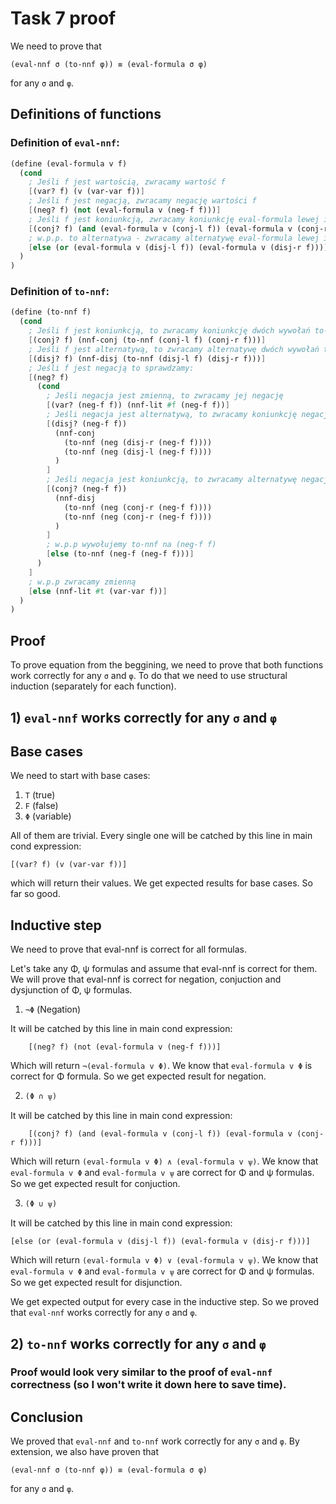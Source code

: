 # Task 7 proof

We need to prove that 

```
(eval-nnf σ (to-nnf φ)) ≡ (eval-formula σ φ)
```
for any `σ` and `φ`.

## Definitions of functions

### Definition of `eval-nnf`:
```scheme
(define (eval-formula v f)
  (cond
    ; Jeśli f jest wartością, zwracamy wartość f
    [(var? f) (v (var-var f))]
    ; Jeśli f jest negacją, zwracamy negację wartości f
    [(neg? f) (not (eval-formula v (neg-f f)))]
    ; Jeśli f jest koniunkcją, zwracamy koniunkcję eval-formula lewej i prawej strony
    [(conj? f) (and (eval-formula v (conj-l f)) (eval-formula v (conj-r f)))]
    ; w.p.p. to alternatywa - zwracamy alternatywę eval-formula lewej i prawej strony
    [else (or (eval-formula v (disj-l f)) (eval-formula v (disj-r f)))]
  )
)
```

### Definition of `to-nnf`:
```scheme
(define (to-nnf f)
  (cond
    ; Jeśli f jest koniunkcją, to zwracamy koniunkcję dwóch wywołań to-nnf na jej składnikach
    [(conj? f) (nnf-conj (to-nnf (conj-l f) (conj-r f)))]
    ; Jeśli f jest alternatywą, to zwracamy alternatywę dwóch wywołań to-nnf na jej składnikach
    [(disj? f) (nnf-disj (to-nnf (disj-l f) (disj-r f)))]
    ; Jeśli f jest negacją to sprawdzamy:
    [(neg? f) 
      (cond
        ; Jeśli negacja jest zmienną, to zwracamy jej negację 
        [(var? (neg-f f)) (nnf-lit #f (neg-f f))]
        ; Jeśli negacja jest alternatywą, to zwracamy koniunkcję negacji dwóch wywołań to-nnf na jej składnikach
        [(disj? (neg-f f)) 
          (nnf-conj 
            (to-nnf (neg (disj-r (neg-f f)))) 
            (to-nnf (neg (disj-l (neg-f f))))
          )
        ]
        ; Jeśli negacja jest koniunkcją, to zwracamy alternatywę negacji dwóch wywołań to-nnf na jej składnikach
        [(conj? (neg-f f)) 
          (nnf-disj 
            (to-nnf (neg (conj-r (neg-f f)))) 
            (to-nnf (neg (conj-r (neg-f f))))
          )
        ]
        ; w.p.p wywołujemy to-nnf na (neg-f f)
        [else (to-nnf (neg-f (neg-f f)))]
      )
    ]
    ; w.p.p zwracamy zmienną
    [else (nnf-lit #t (var-var f))]
  )
)
```

## Proof

To prove equation from the beggining, we need to prove that both functions work correctly for any `σ` and `φ`. To do that we need to use structural induction (separately for each function).

## 1) `eval-nnf` works correctly for any `σ` and `φ`

## Base cases
We need to start with base cases:

1) `T` (true)
2) `F` (false)
3) `Φ` (variable)

All of them are trivial. Every single one will  be catched by this line in main cond expression:

    [(var? f) (v (var-var f))]

which will return their values. We get expected results for base cases. So far so good.

## Inductive step
We need to prove that eval-nnf is correct for all formulas. 

Let's take any Φ, ѱ formulas and assume that eval-nnf is correct for them. We will prove that eval-nnf is correct for negation, conjuction and dysjunction of Φ, ѱ formulas.

1) `¬Φ` (Negation)


It will be catched by this line in main cond expression:

        [(neg? f) (not (eval-formula v (neg-f f)))]

Which will return `¬(eval-formula v Φ)`. We know that `eval-formula v Φ` is correct for Φ formula. So we get expected result for negation.


2) `(Φ ∩ ѱ)`

It will be catched by this line in main cond expression:

        [(conj? f) (and (eval-formula v (conj-l f)) (eval-formula v (conj-r f)))]

Which will return `(eval-formula v Φ) ∧ (eval-formula v ѱ)`. We know that `eval-formula v Φ` and `eval-formula v ѱ` are correct for Φ and ѱ formulas. So we get expected result for conjuction.


3) `(Φ ∪ ѱ)`

It will be catched by this line in main cond expression:
    
    [else (or (eval-formula v (disj-l f)) (eval-formula v (disj-r f)))]

Which will return `(eval-formula v Φ) ∨ (eval-formula v ѱ)`. We know that `eval-formula v Φ` and `eval-formula v ѱ` are correct for Φ and ѱ formulas. So we get expected result for disjunction.
     

We get expected output for every case in the inductive step. So we proved that `eval-nnf` works correctly for any `σ` and `φ`.

## 2) `to-nnf` works correctly for any `σ` and `φ`
### Proof would look very similar to the proof of `eval-nnf` correctness (so I won't write it down here to save time).

## Conclusion

We proved that `eval-nnf` and `to-nnf` work correctly for any `σ` and `φ`. By extension, we also have proven that

```
(eval-nnf σ (to-nnf φ)) ≡ (eval-formula σ φ)
```
for any `σ` and `φ`.
